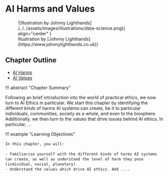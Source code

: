 # AI Harms and Values

<figure markdown>
  ![Illustration by Johnny Lighthands](../../assets/images/illustrations/data-science.png){ align="center" }
  <figcaption>Illustration by [Johnny Lighthands](https://www.johnnylighthands.co.uk))</figcaption>
</figure>

## Chapter Outline

- [AI Harms](harms.md)
- [AI Values](values.md)


!!! abstract "Chapter Summary"

   Following an brief introduction into the world of practical ethics, we now turn to AI Ethics in particular. We start this chapter by identifying the different *kinds* of harms AI systems can create, be it to particular individuals, communities, society as a whole, and even to the biosphere. 
   Additionally, we then turn to the values that drive issues behind AI ethics. In particular, ...

!!! example "Learning Objectives"

    In this chapter, you will:
    
    - Familiarise yourself with the different kinds of harms AI systems can create, as well as understand the level of harm they pose (individual, social, planetary).
    - Understand the values which drive AI ethics. Add ....


